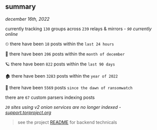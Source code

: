 
## summary
_december 16th, 2022_

currently tracking `130` groups across `239` relays & mirrors - _`90` currently online_

⏲ there have been `18` posts within the `last 24 hours`

🦈 there have been `206` posts within the `month of december`

🪐 there have been `822` posts within the `last 90 days`

🏚 there have been `3283` posts within the `year of 2022`

🦕 there have been `5569` posts `since the dawn of ransomwatch`

there are `67` custom parsers indexing posts

_`20` sites using v2 onion services are no longer indexed - [support.torproject.org](https://support.torproject.org/onionservices/v2-deprecation/)_

> see the project [README](https://github.com/joshhighet/ransomwatch#ransomwatch--) for backend technicals
